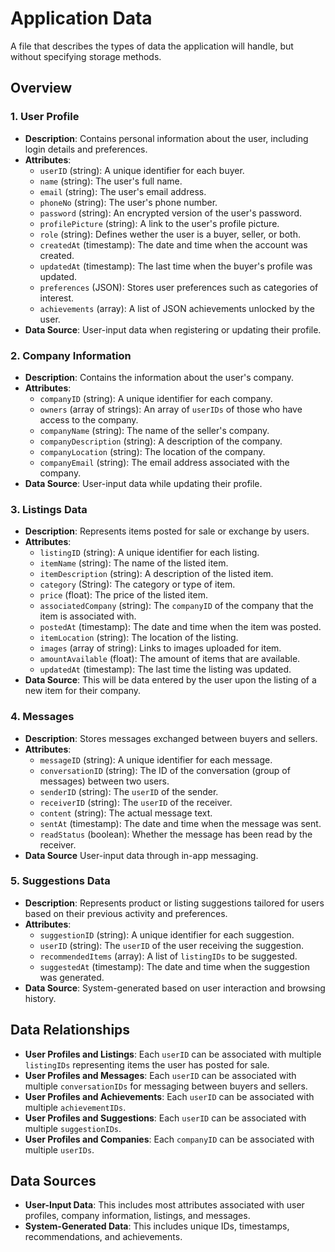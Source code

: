 # Application Data
A file that describes the types of data the application will handle, but without specifying storage methods.
## Overview
### 1. User Profile
- **Description**: Contains personal information about the user, including login details and preferences.
- **Attributes**:
    - `userID` (string): A unique identifier for each buyer.
    - `name` (string): The user's full name.
    - `email` (string): The user's email address.
    - `phoneNo` (string): The user's phone number.
    - `password` (string): An encrypted version of the user's password.
    - `profilePicture` (string): A link to the user's profile picture.
    - `role` (string): Defines wether the user is a buyer, seller, or both.
    - `createdAt` (timestamp): The date and time when the account was created.
    - `updatedAt` (timestamp): The last time when the buyer's profile was updated.
    - `preferences` (JSON): Stores user preferences such as categories of interest.
    - `achievements` (array): A list of JSON achievements unlocked by the user.
- **Data Source**: User-input data when registering or updating their profile.

### 2. Company Information
- **Description**: Contains the information about the user's company.
- **Attributes**:
    - `companyID` (string): A unique identifier for each company.
    - `owners` (array of strings): An array of `userIDs` of those who have access to the company.
    - `companyName` (string): The name of the seller's company.
    - `companyDescription` (string): A description of the company.
    - `companyLocation` (string): The location of the company.
    - `companyEmail` (string): The email address associated with the company.
- **Data Source**: User-input data while updating their profile.

### 3. Listings Data
- **Description**: Represents items posted for sale or exchange by users.
- **Attributes**:
    - `listingID` (string): A unique identifier for each listing.
    - `itemName` (string): The name of the listed item.
    - `itemDescription` (string): A description of the listed item.
    - `category` (String): The category or type of item.
    - `price` (float): The price of the listed item.
    - `associatedCompany` (string): The `companyID` of the company that the item is associated with.
    - `postedAt` (timestamp): The date and time when the item was posted.
    - `itemLocation` (string): The location of the listing.
    - `images` (array of string): Links to images uploaded for item.
    - `amountAvailable` (float): The amount of items that are available.
    - `updatedAt` (timestamp): The last time the listing was updated.
- **Data Source**: This will be data entered by the user upon the listing of a new item for their company.

### 4. Messages
- **Description**: Stores messages exchanged between buyers and sellers.
- **Attributes**:
    - `messageID` (string): A unique identifier for each message.
    - `conversationID` (string): The ID of the conversation (group of messages) between two users.
    - `senderID` (string): The `userID` of the sender.
    - `receiverID` (string): The `userID` of the receiver.
    - `content` (string): The actual message text.
    - `sentAt` (timestamp): The date and time when the message was sent.
    - `readStatus` (boolean): Whether the message has been read by the receiver.
- **Data Source** User-input data through in-app messaging.

### 5. Suggestions Data
- **Description**: Represents product or listing suggestions tailored for users based on their previous activity and preferences.
- **Attributes**:
    - `suggestionID` (string): A unique identifier for each suggestion.
    - `userID` (string): The `userID` of the user receiving the suggestion.
    - `recommendedItems` (array): A list of `listingIDs` to be suggested.
    - `suggestedAt` (timestamp): The date and time when the suggestion was generated.
- **Data Source**: System-generated based on user interaction and browsing history.

## Data Relationships
- **User Profiles and Listings**: Each `userID` can be associated with multiple `listingIDs` representing items the user has posted for sale.
- **User Profiles and Messages**: Each `userID` can be associated with multiple `conversationIDs` for messaging between buyers and sellers.
- **User Profiles and Achievements**: Each `userID` can be associated with multiple `achievementIDs`.
- **User Profiles and Suggestions**: Each `userID` can be associated with multiple `suggestionIDs`.
- **User Profiles and Companies**: Each `companyID` can be associated with multiple `userIDs`. 

## Data Sources
- **User-Input Data**: This includes most attributes associated with user profiles, company information, listings, and messages.
- **System-Generated Data**: This includes unique IDs, timestamps, recommendations, and achievements.
